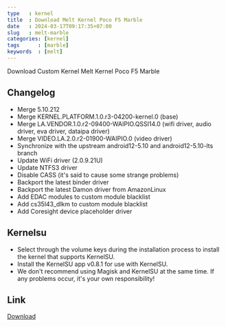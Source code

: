 ```yaml
---
type   : kernel
title  : Download Melt Kernel Poco F5 Marble
date   : 2024-03-17T09:17:35+07:00
slug   : melt-marble
categories: [kernel]
tags      : [marble]
keywords  : [melt]
---
```


Download Custom Kernel Melt Kernel Poco F5 Marble

## Changelog
- Merge 5.10.212
- Merge KERNEL.PLATFORM.1.0.r3-04200-kernel.0 (base)
- Merge LA.VENDOR.1.0.r2-09400-WAIPIO.QSSI14.0 (wifi driver, audio driver, eva driver, dataipa driver)
- Merge VIDEO.LA.2.0.r2-01900-WAIPIO.0 (video driver)
- Synchronize with the upstream android12-5.10 and android12-5.10-lts branch
- Update WiFi driver (2.0.9.21U)
- Update NTFS3 driver
- Disable CASS (it's said to cause some strange problems)
- Backport the latest binder driver
- Backport the latest Damon driver from AmazonLinux
- Add EDAC modules to custom module blacklist
- Add cs35l43_dlkm to custom module blacklist
- Add Coresight device placeholder driver

## Kernelsu
- Select through the volume keys during the installation process to install the kernel that supports KernelSU.
- Install the KernelSU app v0.8.1 for use with KernelSU.
- We don't recommend using Magisk and KernelSU at the same time. If any problems occur, it's your own responsibility!



## Link
[Download](https://github.com/Pzqqt/android_kernel_xiaomi_marble/releases/tag/Melt-marble-v2.6)
